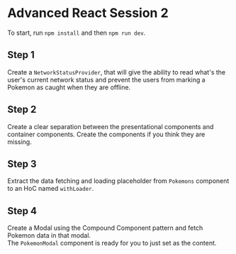 # Advanced React Session 2

To start, run `npm install` and then `npm run dev`.

## Step 1

Create a `NetworkStatusProvider`, that will give the ability to read what's the user's current network status and prevent the users from marking a Pokemon as caught when they are offline.

## Step 2

Create a clear separation between the presentational components and container components. Create the components if you think they are missing.

## Step 3

Extract the data fetching and loading placeholder from `Pokemons` component to an HoC named `withLoader`.

## Step 4

Create a Modal using the Compound Component pattern and fetch Pokemon data in that modal.  
The `PokemonModal` component is ready for you to just set as the content.
